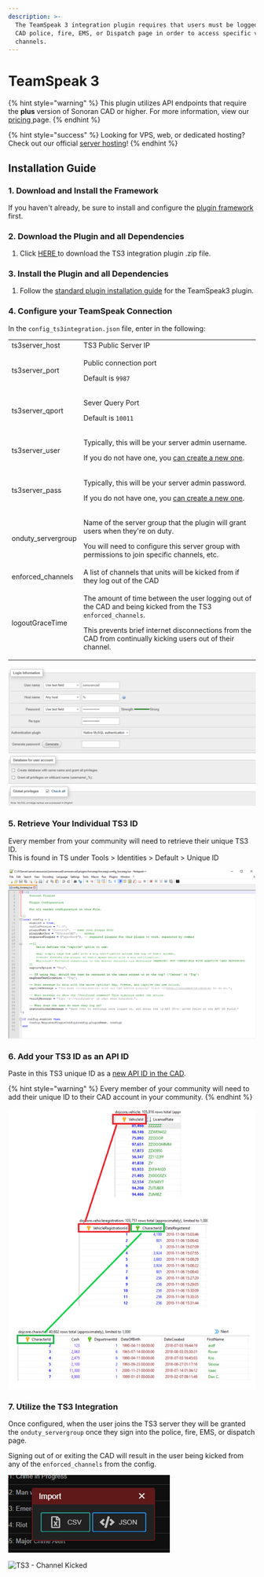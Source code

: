 ```yaml
---
description: >-
  The TeamSpeak 3 integration plugin requires that users must be logged into the
  CAD police, fire, EMS, or Dispatch page in order to access specific voice
  channels.
---
```


# TeamSpeak 3

{% hint style="warning" %}
This plugin utilizes API endpoints that require the **plus** version of Sonoran CAD or higher. For more information, view our [pricing ](../../../pricing/faq/)page.
{% endhint %}

{% hint style="success" %}
Looking for VPS, web, or dedicated hosting? Check out our official [server hosting](../../../other-products/server-hosting.md)!
{% endhint %}

## Installation Guide

### 1. Download and Install the Framework

If you haven't already, be sure to install and configure the [plugin framework](../framework-installation.md) first.

### 2. Download the Plugin and all Dependencies

1. Click [HERE ](https://github.com/Sonoran-Software/sonoran\_ts3integration/releases/tag/latest)to download the TS3 integration plugin .zip file.

### 3. Install the Plugin and all Dependencies

1. Follow the [standard plugin installation guide](../plugin-installation/) for the TeamSpeak3 plugin.

### 4. Configure your TeamSpeak Connection

In the `config_ts3integration.json` file, enter in the following:

|                     |                                                                                                                                                                                                                                                     |
| ------------------- | --------------------------------------------------------------------------------------------------------------------------------------------------------------------------------------------------------------------------------------------------- |
| ts3server\_host     | TS3 Public Server IP                                                                                                                                                                                                                                |
| ts3server\_port     | <p>Public connection port</p><p>Default is <code>9987</code></p>                                                                                                                                                                                    |
| ts3server\_qport    | <p>Sever Query Port</p><p>Default is <code>10011</code></p>                                                                                                                                                                                         |
| ts3server\_user     | <p>Typically, this will be your server admin username.</p><p>If you do not have one, you <a href="https://www.teamspeak3.com/support/teamspeak-3-add-server-query-user.php">can create a new one</a>.</p>                                           |
| ts3server\_pass     | <p>Typically, this will be your server admin password.</p><p>If you do not have one, you <a href="https://www.teamspeak3.com/support/teamspeak-3-add-server-query-user.php">can create a new one</a>.</p>                                           |
| onduty\_servergroup | <p>Name of the server group that the plugin will grant users when they're on duty.</p><p>You will need to configure this server group with permissions to join specific channels, etc.</p>                                                          |
| enforced\_channels  | A list of channels that units will be kicked from if they log out of the CAD                                                                                                                                                                        |
| logoutGraceTime     | <p>The amount of time between the user logging out of the CAD and being kicked from the TS3 <code>enforced_channels</code>.</p><p>This prevents brief internet disconnections from the CAD from continually kicking users out of their channel.</p> |

![TS3 - Integration Config](<../../../.gitbook/assets/image (140).png>)

### 5. Retrieve Your Individual TS3 ID

Every member from your community will need to retrieve their unique TS3 ID.\
This is found in TS under Tools > Identities > Default > Unique ID

![TS3 - Retrieve your unique ID](<../../../.gitbook/assets/image (141).png>)

### 6. Add your TS3 ID as an API ID

Paste in this TS3 unique ID as a [new API ID in the CAD](../../../sonoran-cad/api-integration/getting-started/setting-your-api-id.md).

{% hint style="warning" %}
Every member of your community will need to add their unique ID to their CAD account in your community.
{% endhint %}

![API ID - Paste New ID](<../../../.gitbook/assets/image (142).png>)

### 7. Utilize the TS3 Integration

Once configured, when the user joins the TS3 server they will be granted the `onduty_servergroup` once they sign into the police, fire, EMS, or dispatch page.

Signing out of or exiting the CAD will result in the user being kicked from any of the `enforced_channels` from the config.

![TS3 - Server Group Granted](<../../../.gitbook/assets/image (143).png>)

![TS3 - Channel Kicked](<../../../.gitbook/assets/image (164) (1).png>)
